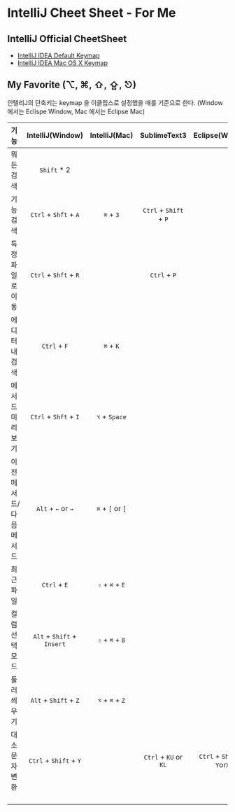 # IntelliJ Cheet Sheet - For Me

## IntelliJ Official CheetSheet
- [IntelliJ IDEA Default Keymap](https://resources.jetbrains.com/assets/products/intellij-idea/IntelliJIDEA_ReferenceCard.pdf)
- [IntelliJ IDEA Mac OS X Keymap](https://resources.jetbrains.com/assets/products/intellij-idea/IntelliJIDEA_ReferenceCard_mac.pdf)

## My Favorite (⌥, ⌘, ⇧, ⇪, ⎋)
인텔리J의 단축키는 keymap 을 이클립스로 설정했을 때를 기준으로 한다. (Window 에서는 Eclispe Window, Mac 에서는 Eclipse Mac)

| 기능 | IntelliJ(Window) | IntelliJ(Mac) | SublimeText3 | Eclipse(Window) |
|:--------|:--------:|:--------:|:--------:|:--------:|
|뭐든 검색|`Shift` * 2||||
|기능 검색|`Ctrl` + `Shft` + `A`|`⌘` + `3`|`Ctrl` + `Shift` + `P`||
|특정파일로이동|`Ctrl` + `Shft` + `R`||`Ctrl` + `P`||
|에디터내 검색|`Ctrl` + `F`|`⌘` + `K`|||
|메서드미리보기|`Ctrl` + `Shft` + `I`|`⌥` + `Space`|||
|이전메서드/다음메서드|`Alt` + `←` or `→`|`⌘` + `[` or `]`|||
|최근 파일|`Ctrl` + `E`|`⇧` + `⌘` + `E`|||
|컬럼선택모드|`Alt` + `Shift` + `Insert`|`⇧` + `⌘` + `8`|||
|둘러씌우기|`Alt` + `Shift` + `Z`|`⌥` + `⌘` + `Z`|||
|대소문자변환|`Ctrl` + `Shift` + `Y`||`Ctrl` + `KU` or `KL`|`Ctrl` + `Shift` + `Y`or`X`|
||||||
||||||
||||||
||||||
